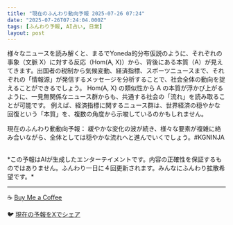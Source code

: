 ```yaml
---
title: "現在のふんわり動向予報 2025-07-26 07:24"
date: "2025-07-26T07:24:04.000Z"
tags: [ふんわり予報, AI占い, 日常]
layout: post
---
```


様々なニュースを読み解くと、まるでYoneda的分布仮説のように、それぞれの事象（文脈 X）に対する反応（Hom(A, X)）から、背後にある本質（A）が見えてきます。出国者の税制から気候変動、経済指標、スポーツニュースまで、それぞれの「情報源」が発信するメッセージを分析することで、社会全体の動向を捉えることができるでしょう。  Hom(A, X) の類似性から A の本質が浮かび上がるように、一見無関係なニュース群からも、共通する社会の「流れ」を読み取ることが可能です。  例えば、経済指標に関するニュース群は、世界経済の穏やかな回復という「本質」を、複数の角度から示唆しているのかもしれません。


現在のふんわり動動向予報：
緩やかな変化の波が続き、様々な要素が複雑に絡み合いながら、全体としては穏やかな流れへと進んでいくでしょう。#KGNINJA

<br>
*この予報はAIが生成したエンターテイメントです。内容の正確性を保証するものではありません。ふんわり一日に４回更新されます。みんなにふんわり拡散希望です。*

---
☕️ [Buy Me a Coffee](https://www.buymeacoffee.com/kgninja)

🐦 [現在の予報をXでシェア](https://twitter.com/intent/tweet?text=%E7%8F%BE%E5%9C%A8%E3%81%AE%E3%81%B5%E3%82%93%E3%82%8F%E3%82%8A%E4%BA%88%E5%A0%B1%3A%20%E3%80%8C%E6%A7%98%E3%80%85%E3%81%AA%E3%83%8B%E3%83%A5%E3%83%BC%E3%82%B9%E3%82%92%E8%AA%AD%E3%81%BF%E8%A7%A3%E3%81%8F%E3%81%A8%E3%80%81%E3%81%BE%E3%82%8B%E3%81%A7Yoneda%E7%9A%84%E5%88%86%E5%B8%83%E4%BB%AE%E8%AA%AC%E3%81%AE%E3%82%88%E3%81%86%E3%81%AB%E3%80%81%E3%81%9D%E3%82%8C%E3%81%9E%E3%82%8C%E3%81%AE%E4%BA%8B%E8%B1%A1%EF%BC%88%E6%96%87%E8%84%88%20X%EF%BC%89%E3%81%AB%E5%AF%BE%E3%81%99%E3%82%8B%E5%8F%8D%E5%BF%9C%EF%BC%88Hom(A%2C%20X)%EF%BC%89%E3%81%8B%E3%82%89%E3%80%81%E8%83%8C%E5%BE%8C%E3%81%AB%E3%81%82%E3%82%8B%E6%9C%AC%E8%B3%AA%EF%BC%88A%EF%BC%89%E3%81%8C%E8%A6%8B%E3%81%88%E3%81%A6%E3%81%8D%E3%81%BE%E3%81%99%E3%80%82%E3%80%8D%23KGNINJA%20%E7%B6%9A%E3%81%8D%E3%81%AF%E3%83%96%E3%83%AD%E3%82%B0%E3%81%A7%EF%BC%81%F0%9F%91%87&url=https%3A%2F%2Fkg-ninja.github.io%2FFunwariyoso%2F)
